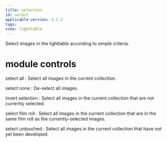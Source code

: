 ```yaml
---
title: selection
id: select
applicable-version: 3.2.1
tags: 
view: lighttable
---
```


Select images in the lighttable according to simple criteria.

# module controls

select all
: Select all images in the current collection.

select none
: De-select all images.

invert selection
: Select all images in the current collection that are not currently selected.

select film roll
: Select all images in the current collection that are in the same film roll as the currently-selected images.

select untouched
: Select all images in the current collection that have not yet been developed.
